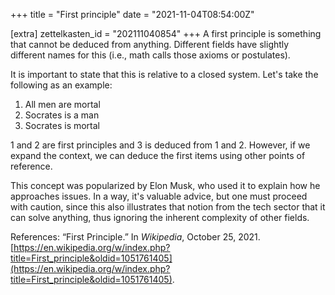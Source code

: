 +++
title = "First principle"
date = "2021-11-04T08:54:00Z"

[extra]
zettelkasten_id = "202111040854"
+++
A first principle is something that cannot be deduced from anything. Different fields have slightly different names for this (i.e., math calls those axioms or postulates).

It is important to state that this is relative to a closed system. Let's take the following as an example:

1. All men are mortal
2. Socrates is a man
3. Socrates is mortal

1 and 2 are first principles and 3 is deduced from 1 and 2. However, if we expand the context, we can deduce the first items using other points of reference.

This concept was popularized by Elon Musk, who used it to explain how he approaches issues. In a way, it's valuable advice, but one must proceed with caution, since this also illustrates that notion from the tech sector that it can solve anything, thus ignoring the inherent complexity of other fields.

References:
“First Principle.” In _Wikipedia_, October 25, 2021. [https://en.wikipedia.org/w/index.php?title=First_principle&oldid=1051761405](https://en.wikipedia.org/w/index.php?title=First_principle&oldid=1051761405).
